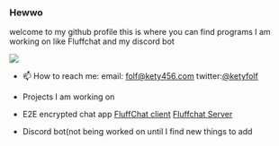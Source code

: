 ### Hewwo 
welcome to my github profile this is where you can find programs I am working on like Fluffchat and my discord bot

![](https://github.com/kety-folf/kety-folf/blob/main/IMG_0491%20(1).JPG=400x400)
<!--
**kety-folf/kety-folf** is a ✨ _special_ ✨ repository because its `README.md` (this file) appears on your GitHub profile.
-->

- 📫 How to reach me: 
      email: [folf@kety456.com](mailto:folf@kety456.com) 
      twitter:[@ketyfolf](https://www.twitter.com/ketyfolf)

- Projects I am working on
- E2E encrypted chat app [FluffChat client](https://github.com/kety-folf/fluffchat-client) [Fluffchat Server](https://github.com/kety-folf/fluffchat-Server)
- Discord bot(not being worked on until I find new things to add

